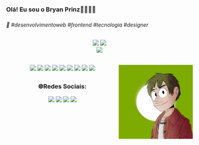 <h3>Olá! Eu sou o Bryan Prinz👋🏼👋🏼<h3>
<h6>🥶 #desenvolvimentoweb #frontend #tecnologia #designer</h6>

##

<div align="center">
  <div class="graficos">
    <img height="200em" src="https://github-readme-stats.vercel.app/api/?username=Bryanps7&show_icons=true&theme=gotham">
    <img height="200em" src="https://github-readme-stats.vercel.app/api/top-langs/?username=Bryanps7&theme=gotham&layout=donut">
  </div>
  <div>
    <img id="viewer" src="https://visitcount.itsvg.in/api?id=Bryanps7&label=Profile%20Views&pretty=false" style="width: 200px !important;">
  </div>

  ##

  <div class="linguagens">
    <img height="35em" src="https://cdn.jsdelivr.net/gh/devicons/devicon@latest/icons/html5/html5-original.svg">
    <img height="35em" src="https://cdn.jsdelivr.net/gh/devicons/devicon@latest/icons/css3/css3-original.svg" />
    <img height="35em" src="https://cdn.jsdelivr.net/gh/devicons/devicon@latest/icons/javascript/javascript-original.svg" />
    <img height="35em" src="https://cdn.jsdelivr.net/gh/devicons/devicon@latest/icons/java/java-original.svg" />
    <img height="35em" src="https://cdn.jsdelivr.net/gh/devicons/devicon@latest/icons/mysql/mysql-original.svg" />
    <img height="35em" src="https://cdn.jsdelivr.net/gh/devicons/devicon@latest/icons/git/git-original.svg" />
    <img height="35em" src="https://cdn.jsdelivr.net/gh/devicons/devicon@latest/icons/github/github-original.svg" />
    <img height="35em" src="https://cdn.jsdelivr.net/gh/devicons/devicon@latest/icons/netlify/netlify-original.svg" />
    <img height="35em" src="https://cdn.jsdelivr.net/gh/devicons/devicon@latest/icons/powershell/powershell-original.svg" />
    <img height="200em" src="https://github.com/Bryanps7/Bryanps7/blob/main/Bryan-Art.jpg" align="right">
  </div>
  
  ##

  <div class="redes-socias">
    <h3>🌐Redes Sociais:</h3>
    <a href="https://www.youtube.com/@PrinzCode"><img src="https://img.shields.io/badge/YouTube-FF0000?style=for-the-badge&logo=youtube&logoColor=white"></a>
    <a href="https://www.instagram.com/bryan.ps7/"><img src="https://img.shields.io/badge/Instagram-E4405F?style=for-the-badge&logo=instagram&logoColor=white"></a>
    <a href="malito:bryanprinz2008@gmail.com"><img src="https://img.shields.io/badge/Gmail-D14836?style=for-the-badge&logo=gmail&logoColor=white"></a>
    <a href="https://www.linkedin.com/in/bryan-prinz-da-silva-37186b2a0/"><img src="https://img.shields.io/badge/LinkedIn-0077B5?style=for-the-badge&logo=linkedin&logoColor=white"></a>
  </div>
</div>

